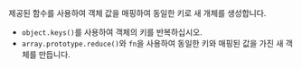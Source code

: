 제공된 함수를 사용하여 객체 값을 매핑하여 동일한 키로 새 개체를 생성합니다.

- `object.keys()`를 사용하여 객체의 키를 반복하십시오.
- `array.prototype.reduce()`와 `fn`을 사용하여 동일한 키와 매핑된 값을 가진 새 객체를 만듭니다.
